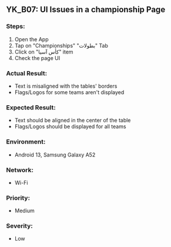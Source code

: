 ## YK_B07: UI Issues in a championship Page

### Steps:
1. Open the App
2. Tap on "Championships" "بطولات" Tab
3. Click on "كأس آسيا" item
4. Check the page UI

### Actual Result:
- Text is misaligned with the tables' borders
- Flags/Logos for some teams aren't displayed

### Expected Result:
- Text should be aligned in the center of the table
- Flags/Logos should be displayed for all teams

### Environment:
- Android 13, Samsung Galaxy A52

### Network:
- Wi-Fi

### Priority: 
- Medium

### Severity:
- Low

